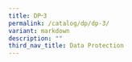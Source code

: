 ```yaml
---
title: DP᠆3
permalink: /catalog/dp/dp-3/
variant: markdown
description: ""
third_nav_title: Data Protection
---
```


